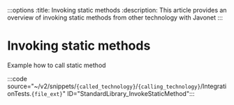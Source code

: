 :::options
:title: Invoking static methods
:description: This article provides an overview of invoking static methods from other technology with Javonet
:::

# Invoking static methods

Example how to call static method

:::code source="~/v2/snippets/`{called_technology}`/`{calling_technology}`/IntegrationTests.`{file_ext}`" ID="StandardLibrary_InvokeStaticMethod":::
